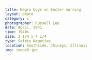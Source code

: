 ```yaml
---
title: Negro boys on Easter morning
layout: photo
category: x
photographer: Russell Lee
date: April, 1941
time: 1940s
size: 3 1/4 x 4 1/4
type: Safety Negative
location: Southside, Chicago, Illinois
img: image9.jpg
---
```


